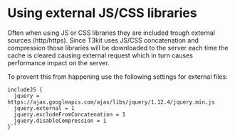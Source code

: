 # Using external JS/CSS libraries

Often when using JS or CSS libraries they are included trough external sources (http/https). Since T3kit uses JS/CSS concatenation and compression those libraries will be downloaded to the  server each time the cache is cleared causing external request which in turn causes performance impact on the server. 

To prevent this from happening use the following settings for external files:
```
includeJS {
  jquery = https://ajax.googleapis.com/ajax/libs/jquery/1.12.4/jquery.min.js
  jquery.external = 1
  jquery.excludeFromConcatenation = 1
  jquery.disableCompression = 1
}```
